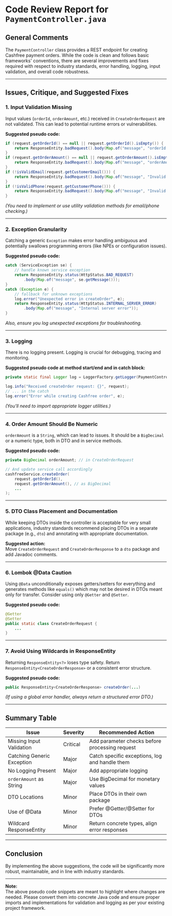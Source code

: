# Code Review Report for `PaymentController.java`

## General Comments
The `PaymentController` class provides a REST endpoint for creating Cashfree payment orders. While the code is clean and follows basic frameworks' conventions, there are several improvements and fixes required with respect to industry standards, error handling, logging, input validation, and overall code robustness.

---

## Issues, Critique, and Suggested Fixes

### 1. **Input Validation Missing**
Input values (`orderId`, `orderAmount`, etc.) received in `CreateOrderRequest` are not validated. This can lead to potential runtime errors or vulnerabilities.

**Suggested pseudo code:**
```java
if (request.getOrderId() == null || request.getOrderId().isEmpty()) {
    return ResponseEntity.badRequest().body(Map.of("message", "orderId is required"));
}
if (request.getOrderAmount() == null || request.getOrderAmount().isEmpty()) {
    return ResponseEntity.badRequest().body(Map.of("message", "orderAmount is required"));
}
if (!isValidEmail(request.getCustomerEmail())) {
    return ResponseEntity.badRequest().body(Map.of("message", "Invalid email format"));
}
if (!isValidPhone(request.getCustomerPhone())) {
    return ResponseEntity.badRequest().body(Map.of("message", "Invalid phone format"));
}
```

*(You need to implement or use utility validation methods for email/phone checking.)*

---

### 2. **Exception Granularity**
Catching a generic `Exception` makes error handling ambiguous and potentially swallows programming errors (like NPEs or configuration issues).

**Suggested pseudo code:**
```java
catch (ServiceException se) {
    // handle known service exception
    return ResponseEntity.status(HttpStatus.BAD_REQUEST)
        .body(Map.of("message", se.getMessage()));
}
catch (Exception e) {
    // fallback for unknown exceptions
    log.error("Unexpected error in createOrder", e);
    return ResponseEntity.status(HttpStatus.INTERNAL_SERVER_ERROR)
        .body(Map.of("message", "Internal server error"));
}
```
*Also, ensure you log unexpected exceptions for troubleshooting.*

---

### 3. **Logging**
There is no logging present. Logging is crucial for debugging, tracing and monitoring.

**Suggested pseudo code at method start/end and in catch block:**
```java
private static final Logger log = LoggerFactory.getLogger(PaymentController.class);

log.info("Received createOrder request: {}", request);
// ... in the catch
log.error("Error while creating Cashfree order", e);
```
*(You'll need to import appropriate logger utilities.)*

---

### 4. **Order Amount Should Be Numeric**
`orderAmount` is a `String`, which can lead to issues. It should be a `BigDecimal` or a numeric type, both in DTO and in service methods.

**Suggested pseudo code:**
```java
private BigDecimal orderAmount; // in CreateOrderRequest

// And update service call accordingly
cashfreeService.createOrder(
    request.getOrderId(),
    request.getOrderAmount(), // as BigDecimal
    ...
);
```

---

### 5. **DTO Class Placement and Documentation**
While keeping DTOs inside the controller is acceptable for very small applications, industry standards recommend placing DTOs in a separate package (e.g., `dto`) and annotating with appropriate documentation.

**Suggested action:**  
Move `CreateOrderRequest` and `CreateOrderResponse` to a `dto` package and add Javadoc comments.

---

### 6. **Lombok @Data Caution**
Using `@Data` unconditionally exposes getters/setters for everything and generates methods like `equals()` which may not be desired in DTOs meant only for transfer. Consider using only `@Getter` and `@Setter`.

**Suggested pseudo code:**
```java
@Getter
@Setter
public static class CreateOrderRequest {
    ...
}
```

---

### 7. **Avoid Using Wildcards in ResponseEntity**
Returning `ResponseEntity<?>` loses type safety. Return `ResponseEntity<CreateOrderResponse>` or a consistent error structure.

**Suggested pseudo code:**
```java
public ResponseEntity<CreateOrderResponse> createOrder(...)
```
*(If using a global error handler, always return a structured error DTO.)*

---

## Summary Table

| Issue | Severity | Recommended Action |
|-------|----------|-------------------|
| Missing Input Validation | Critical | Add parameter checks before processing request |
| Catching Generic Exception | Major | Catch specific exceptions, log and handle them |
| No Logging Present | Major | Add appropriate logging |
| `orderAmount` as String | Major | Use BigDecimal for monetary values |
| DTO Locations | Minor | Place DTOs in their own package |
| Use of @Data | Minor | Prefer @Getter/@Setter for DTOs |
| Wildcard ResponseEntity | Minor | Return concrete types, align error responses |

---

## Conclusion

By implementing the above suggestions, the code will be significantly more robust, maintainable, and in line with industry standards. 

---

**Note:**  
The above pseudo code snippets are meant to highlight where changes are needed. Please convert them into concrete Java code and ensure proper imports and implementations for validation and logging as per your existing project framework.